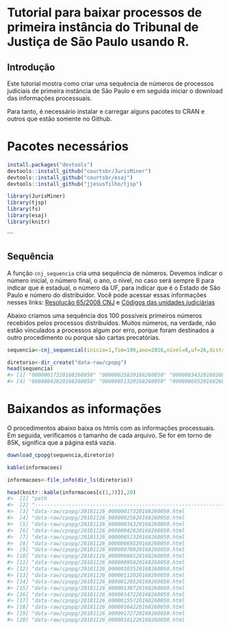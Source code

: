 Tutorial para baixar processos de primeira instância do Tribunal de Justiça de São Paulo usando R.
================

Introdução
----------

Este tutorial mostra como criar uma sequência de números de processos judiciais de primeira instância de São Paulo e em seguida iniciar o download das informações processuais.

Para tanto, é necessário instalar e carregar alguns pacotes to CRAN e outros que estão somente no Github.

Pacotes necessários
===================

``` r
install.packages("devtools")
devtools::install_github("courtsbr/JurisMiner")
devtools::install_github("courtsbr/esaj")
devtools::install_github("jjesusfilho/tjsp")
```

``` r
library(JurisMiner)
library(tjsp)
library(fs)
library(esaj)
library(knitr)
```

\`\`\`

Sequência
---------

A função `cnj_sequencia` cria uma sequência de números. Devemos indicar o número inicial, o número final, o ano, o nível, no caso será sempre 8 para indicar que é estadual, o número da UF, para indicar que é o Estado de São Paulo e número do distribuidor. Você pode acessar essas informações nesses links: [Resolução 65/2008 CNJ](http://www.cnj.jus.br/images/stories/docs_cnj/resolucao/rescnj_65.pdf) e [Códigos das unidades judiciárias](http://www.cnj.jus.br/images/programas/numeracao-unica/tribunais-estaduais/foros-1.xls)

Abaixo criamos uma sequência dos 100 possíveis primeiros números recebidos pelos processos distribuídos. Muitos números, na verdade, não estão vinculados a processos algum por erro, porque foram destinados a outro procedimento ou porque são cartas precatórias.

``` r
sequencia<-cnj_sequencial(inicio=1,fim=100,ano=2016,nivel=8,uf=26,distribuidor=0050)

diretorio<-dir_create("data-raw/cpopg")
head(sequencia)
#> [1] "00000017320168260050" "00000025820168260050" "00000034320168260050"
#> [4] "00000042820168260050" "00000051320168260050" "00000069520168260050"
```

Baixandos as informações
========================

O procedimentos abaixo baixa os htmls com as informações processuais. Em seguida, verificamos o tamanho de cada arquivo. Se for em torno de 85K, significa que a página está vazia.

``` r
download_cpopg(sequencia,diretorio) 

kable(informacoes)
```

``` r
informacoes<-file_info(dir_ls(diretorio))

head(knitr::kable(informacoes[c(1,3)]),20)
#>  [1] "path                                                                                      size"
#>  [2] "------------------------------------------------------------------------------------  --------"
#>  [3] "data-raw/cpopg/20181126_00000017320168260050.html                                       82.81K"
#>  [4] "data-raw/cpopg/20181126_00000025820168260050.html                                      194.36K"
#>  [5] "data-raw/cpopg/20181126_00000034320168260050.html                                      177.31K"
#>  [6] "data-raw/cpopg/20181126_00000042820168260050.html                                      114.38K"
#>  [7] "data-raw/cpopg/20181126_00000051320168260050.html                                        85.3K"
#>  [8] "data-raw/cpopg/20181126_00000069520168260050.html                                        85.3K"
#>  [9] "data-raw/cpopg/20181126_00000078020168260050.html                                      220.18K"
#> [10] "data-raw/cpopg/20181126_00000086520168260050.html                                        85.3K"
#> [11] "data-raw/cpopg/20181126_00000095020168260050.html                                       186.3K"
#> [12] "data-raw/cpopg/20181126_00000103520168260050.html                                      163.76K"
#> [13] "data-raw/cpopg/20181126_00000112020168260050.html                                      211.46K"
#> [14] "data-raw/cpopg/20181126_00000120520168260050.html                                      177.02K"
#> [15] "data-raw/cpopg/20181126_00000138720168260050.html                                        85.3K"
#> [16] "data-raw/cpopg/20181126_00000147220168260050.html                                        85.3K"
#> [17] "data-raw/cpopg/20181126_00000155720168260050.html                                      126.11K"
#> [18] "data-raw/cpopg/20181126_00000164220168260050.html                                        85.3K"
#> [19] "data-raw/cpopg/20181126_00000172720168260050.html                                        85.3K"
#> [20] "data-raw/cpopg/20181126_00000181220168260050.html                                      143.71K"
```

